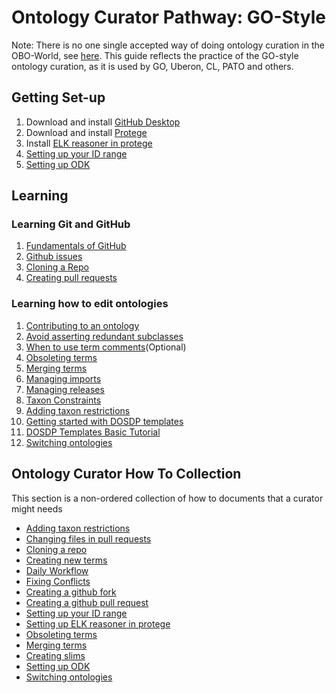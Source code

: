 # Ontology Curator Pathway: GO-Style

Note: There is no one single accepted way of doing ontology curation in the OBO-World, see [here](ontology-curator.md). This guide reflects the practice of the GO-style ontology curation, as it is used by GO, Uberon, CL, PATO and others.

## Getting Set-up

1. Download and install [GitHub Desktop](https://desktop.github.com/)
2. Download and install [Protege](https://protege.stanford.edu/products.php)
3. Install [ELK reasoner in protege](../howto/installing-elk-in-protege.md)
4. [Setting up your ID range](../howto/idrange.md)
5. [Setting up ODK](../howto/odk-setup.md)

## Learning

### Learning Git and GitHub

1. [Fundamentals of GitHub](../tutorial/github-fundamentals.md)
2. [Github issues](../tutorial/github-issues.md)
3. [Cloning a Repo](../howto/clone-mondo-repo.md)
4. [Creating pull requests](../howto/github-create-pull-request.md)

### Learning how to edit ontologies

1. [Contributing to an ontology](../lesson/contributing-to-obo-ontologies.md)
1. [Avoid asserting redundant subclasses](../explanation/deleting-asserted-sub-classes.md)
1. [When to use term comments](../explanation/term-comments.md)(Optional)
1. [Obsoleting terms](../howto/obsolete-term.md)
1. [Merging terms](../howto/merge-terms.md)
1. [Managing imports](../tutorial/managing-dynamic-imports-odk.md)
1. [Managing releases](../tutorial/managing-ontology-releases-odk.md)
1. [Taxon Constraints](../explanation/taxon-constraints-explainer.md)
1. [Adding taxon restrictions](../howto/add-taxon-restrictions.md)
1. [Getting started with DOSDP templates](../tutorial/dosdp-overview.md)
1. [DOSDP Templates Basic Tutorial](../tutorial/dosdp-template.md)
1. [Switching ontologies](../howto/switching-ontologies.md)

## Ontology Curator How To Collection

This section is a non-ordered collection of how to documents that a curator might needs

- [Adding taxon restrictions](../howto/add-taxon-restrictions.md)
- [Changing files in pull requests](../howto/change-files-pull-request.md)
- [Cloning a repo](../howto/clone-mondo-repo.md)
- [Creating new terms](../howto/create-new-term.md)
- [Daily Workflow](../howto/daily-curator-workflow.md)
- [Fixing Conflicts](../howto/fixing-conflicts.md)
- [Creating a github fork](../howto/github-create-fork.md)
- [Creating a github pull request](../howto/github-create-pull-request.md)
- [Setting up your ID range](../howto/idrange.md)
- [Setting up ELK reasoner in protege](../howto/installing-elk-in-protege.md)
- [Obsoleting terms](../howto/obsolete-term.md)
- [Merging terms](../howto/merge-terms.md)
- [Creating slims](../howto/add-new-slim.md)
- [Setting up ODK](../howto/odk-setup.md)
- [Switching ontologies](../howto/switching-ontologies.md)
